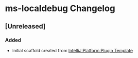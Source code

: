 <!-- Keep a Changelog guide -> https://keepachangelog.com -->

# ms-localdebug Changelog

## [Unreleased]
### Added
- Initial scaffold created from [IntelliJ Platform Plugin Template](https://github.com/JetBrains/intellij-platform-plugin-template)
